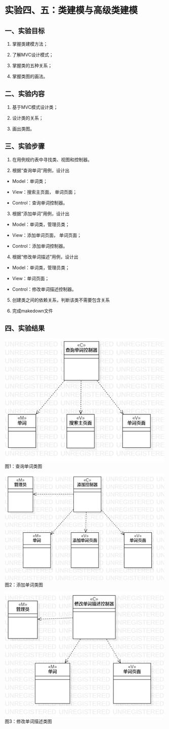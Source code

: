 # 实验四、五：类建模与高级类建模

## 一、实验目标

1. 掌握类建模方法；

2. 了解MVC设计模式；

3. 掌握类的五种关系；

4. 掌握类图的画法。

## 二、实验内容

1. 基于MVC模式设计类；

2. 设计类的关系；

3. 画出类图。

## 三、实验步骤

1. 在用例规约表中寻找类、视图和控制器。

2. 根据“查询单词”用例，设计出  

 * Model：单词类；

 * View：搜索主页面， 单词页面；

 * Control：查询单词控制器。  
 
3. 根据“添加单词”用例，设计出  

 * Model：单词类，管理员类；

 * View：添加单词页面， 单词页面；

 * Control：添加单词控制器。  

4. 根据“修改单词描述”用例，设计出  

 * Model：单词类，管理员类；

 * View：单词页面；

 * Control：修改单词描述控制器。  
 
5. 创建类之间的依赖关系，判断该类不需要包含关系  

6. 完成makedown文件

## 四、实验结果

![查询单词类图](./lab4&5_queryMVC.jpg)  
图1：查询单词类图

![添加单词类图](./lab4&5_addMVC.jpg)  
图2：添加单词类图  

![修改单词描述类图](./lab4&5_updatemessageMVC.jpg)  
图3：修改单词描述类图  
